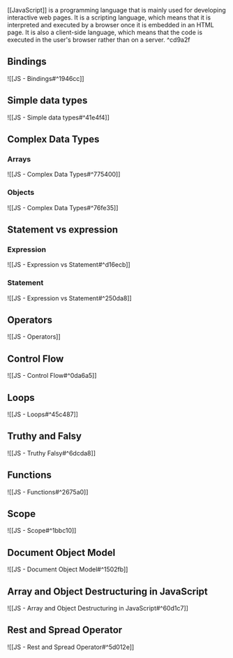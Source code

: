 [[JavaScript]] is a programming language that is mainly used for developing interactive web pages. It is a scripting language, which means that it is interpreted and executed by a browser once it is embedded in an HTML page. It is also a client-side language, which means that the code is executed in the user's browser rather than on a server. ^cd9a2f

## Bindings

![[JS - Bindings#^1946cc]]


## Simple data types

![[JS - Simple data types#^41e4f4]]


## Complex Data Types

### Arrays

![[JS - Complex Data Types#^775400]]

### Objects

![[JS - Complex Data Types#^76fe35]]

## Statement vs expression

### Expression 
![[JS - Expression vs Statement#^d16ecb]]

### Statement

![[JS - Expression vs Statement#^250da8]]


## Operators

![[JS - Operators]]

## Control Flow

![[JS - Control Flow#^0da6a5]]

## Loops

![[JS - Loops#^45c487]]

## Truthy and Falsy

![[JS - Truthy Falsy#^6dcda8]]

## Functions
![[JS - Functions#^2675a0]]

## Scope

![[JS - Scope#^1bbc10]]

## Document Object Model

![[JS - Document Object Model#^1502fb]]

## Array and Object Destructuring in JavaScript

![[JS - Array and Object Destructuring in JavaScript#^60d1c7]]

## Rest and Spread Operator

![[JS - Rest and Spread Operator#^5d012e]]